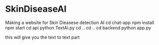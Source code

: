# SkinDiseaseAI
Making a website for Skin Dieasese detection AI
cd chat-app
npm install
npm start
cd api
python TextAi.py
cd ..
cd ..
cd backend
python app.py

this will give you the text to text part